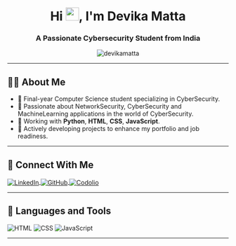<h1 align="center">Hi <img src="https://media.giphy.com/media/hvRJCLFzcasrR4ia7z/giphy.gif" width="30px"/>, I'm Devika Matta</h1>
<h3 align="center">A Passionate Cybersecurity Student from India</h3>

<p align="center">
  <img src="https://komarev.com/ghpvc/?username=devikamatta&label=Profile%20views&color=0e75b6&style=flat" alt="devikamatta" />
</p>

---

## 🙋‍♀️ About Me

- 🔹 Final-year Computer Science student specializing in CyberSecurity. 
- 🔹 Passionate about  NetworkSecurity, CyberSecurity and MachineLearning applications in the world of CyberSecurity.
- 🔹 Working with **Python**, **HTML**, **CSS**, **JavaScript**. 
- 🔹 Actively developing projects to enhance my portfolio and job readiness.

---

## 🔗 Connect With Me

<p align="left">
  <a href="https://www.linkedin.com/in/devika-matta" target="blank">
    <img align="center" src="https://img.shields.io/badge/LinkedIn-0077B5?style=for-the-badge&logo=linkedin&logoColor=white" alt="LinkedIn"/>
  </a>
 <a href="https://github.com/devikamatta" target="_blank">
    <img align="center" src="https://img.shields.io/badge/GitHub-181717?style=for-the-badge&logo=github&logoColor=white" alt="GitHub"/>
  </a>
  <a href="https://codolio.com/your-codolio-profile" target="_blank">
    <img align="center" src="https://img.shields.io/badge/Codolio-000000?style=for-the-badge&logo=codeforces&logoColor=white" alt="Codolio"/>
  </a>
</p>

---

## 🧰 Languages and Tools

<p align="left">
  <img src="https://img.shields.io/badge/HTML5-E34F26?style=for-the-badge&logo=html5&logoColor=white" alt="HTML"/>
  <img src="https://img.shields.io/badge/CSS3-1572B6?style=for-the-badge&logo=css3&logoColor=white" alt="CSS"/>
  <img src="https://img.shields.io/badge/JavaScript-F7DF1E?style=for-the-badge&logo=javascript&logoColor=black" alt="JavaScript"/>
</p>

---



